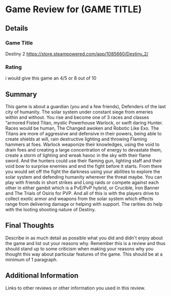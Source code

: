 # Game Review for (GAME TITLE)

## Details

### Game Title

Destiny 2 https://store.steampowered.com/app/1085660/Destiny_2/

### Rating

i would give this game an 4/5 or 8 out of 10

## Summary
This game is about a guardian (you and a few friends), Defenders of the last city of humanity. The solar system under constant siege from emeries within and without. You rise and become one of 3 races and classes “armored Fisted Titan, mystic Powerhouse Warlock, or swift daring Hunter. Races would be human, The Changed awoken and Robotic Like Exo.
The Titans are more of aggressive and defensive in their powers, being able to create shields at will, rain destructive lighting and throwing Flaming hammers at foes. Warlock weaponize their knowledges, using the void to drain foes and creating a large concentration of energy to devastate them, create a storm of lighting and wreak havoc in the sky with their flame sword. And the hunters could use their flaming gun, lighting staff and their void bow to surprise enemies and end the fight before it starts.
From there you would set off the fight the darkness using your abilities to explore the solar system and defending humanity wherever the threat maybe. You can play with friends in short strikes and Long raids or compete against each other in either gambit which is a PvE/PvP hybrid, or Crucible, Iron Banner and The Trials of Osiris for PVP. And all of this is with the players drive to collect exotic armor and weapons from the solar system which effects range from delivering damage or helping with support. The rarities do help with the looting shooting nature of Destiny. 

## Final Thoughts

Describe in as much detail as possible what you did and didn't enjoy about the
game and list out your reasons why. Remember this is a review and thus should
stand up to some criticism when making your reasons why you thought this way
about particular features of the game. This should be at a minimum of 1
paragraph.

## Additional Information

Links to other reviews or other information you used in this review.
